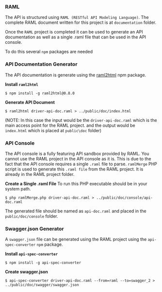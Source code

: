 ### RAML
The API is structured using `RAML (RESTful API Modeling Language)`. The complete RAML document written for this project is at `documentation` folder.

Once the `RAML` project is completed it can be used to generate an API documentation as well as a single .raml file that can be used in the API console.

To do this several `npm` packages are needed

### API Documentation Generator
The API documentation is generate using the [raml2html](https://github.com/raml2html/raml2html) npm package.

**Install `raml2html`**

    $ npm install -g raml2html@0.8.0

**Generate API Document**

    $ raml2html driver-api-doc.raml > ../public/doc/index.html
    
(NOTE: In this case the input would be the `driver-api-doc.raml` which is the main access point for the RAML project. 
       and the output would be `index.html` which is placed at `public\doc` folder)

### API Console
The API console is a fully featuring API sandbox provided by RAML. You cannot use the RAML project in the API console as it is.
This is due to the fact that the API console requires a single `.raml` file to parse.
`ramlMerge` PHP script is used to generate this `.raml file` from the RAML project. It is already in the RAML project folder.

**Create a Single .raml File**
To run this PHP executable should be in your system path.

    $ php ramlMerge.php driver-api-doc.raml > ../public/doc/console/api-doc.raml

The generated file should be named as `api-doc.raml` and placed in the `public/doc/console` folder.

### Swagger.json Generator
A `swagger.json` file can be generated using the RAML project using the `api-spec-converter` `npm` package.

**Install `api-spec-converter`**

    $ npm install -g api-spec-converter

**Create swagger.json**

    $ api-spec-converter driver-api-doc.raml --from=raml --to=swagger_2 > ../public/doc/swagger/swagger.json
